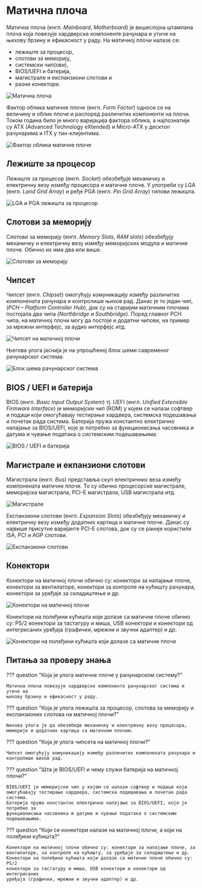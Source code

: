 # Матична плоча

Матична плоча (енгл. *Mainboard*, *Motherboard*) је вишеслојна штампана плоча
која повезује хардверске компоненте рачунара и утиче на њихову брзину и
ефикасност у раду. На матичној плочи налазе се:

* лежиште за процесор,
* слотови за меморију,
* системски чип(ови),
* BIOS/UEFI и батерија,
* магистрале и експанзиони слотови и
* разни конектори.

![Матична плоча](./images/mobo.png)

Фактор облика матичне плоче (енгл. *Form Factor*) односи се на величину и облик
плоче и распоред различитих компоненти на плочи. Током година било је много
варијација фактора облика, а најпознатији су ATX (Advanced Technology eXtended)
и Micro-ATX у десктоп рачунарима и ITX у тин-клијентима.

![Фактор облика матичне плоче](./images/formfactors.jpg)

## Лежиште за процесор

Лежиште за процесор (енгл. *Socket*) обезбеђује механичку и електричну везу
између процесора и матичне плоче. У употреби су LGA (енгл. *Land Grid Array*) и
ређе PGA (енгл. *Pin Grid Array*) типови лежишта.

![LGA и PGA лежишта за процесор](./images/sockets.jpg)

## Слотови за меморију

Слотови за меморију (енгл. *Memory Slots*, *RAM slots*) обезбеђују механичку и
електричну везу између меморијских модула и матичне плоче. Обично их има два
или више.

![Слотови за меморију](./images/slots.jpg)

## Чипсет

Чипсет (енгл. *Chipset*) омогућују комуникацију између различитих компонената
рачунара и контролише њихов рад. Данас је то један чип, (*PCH – Platform
Controller Hub*), док су на старијим матичним плочама постојала два чипа
(*Northbridge* и *Southbridge*). Поред главног PCH чипа, на матичној плочи могу
да постоје и додатни чипови, на пример за мрежни интерфејс, за аудио интерфејс
итд.

![Чипсет на матичној плочи](./images/chipset.jpg)

Његова улога јаснија је на упрошћеној блок шеми савременог рачунарског система:

![Блок шема рачунарског система](./images/racunarski-sistem.png)

## BIOS / UEFI и батерија

BIOS (енгл. *Basic Input Output System*) тј. UEFI (енгл. *Unified Extensible
Firmware Interface*) је меморијски чип (ROM) у којем се налази софтвер и подаци
који омогућавају тестирање хардвера, системска подешавања и почетак рада
система. Батерија пружа константно електрично напајање за BIOS/UEFI, које је
потребно за функционисања часовника и датума и чување података о системским
подешавањима.

![BIOS / UEFI и батерија](./images/bios.jpg)

## Магистрале и екпанзиони слотови

Магистрала (енгл. *Bus*) представља скуп електричних веза између компонената
матичне плоче. То су обично процесорске магистрале, меморијска магистрала,
PCI-E магистрала, USB магистрала итд.

![Магистрале](./images/bus.jpg)

Експанзиони слотови (енгл. *Expansion Slots*) обезбеђују механичку и електричну
везу између додатних картица и матичне плоче. Данас су највише присутне
варијанте PCI-E слотова, док су се раније користили ISA, PCI и AGP слотови.

![Експанзиони слотови](./images/expansionslots.jpg)

## Конектори

Конектори на матичној плочи обично су: конектори за напајање плоче, конектори
за вентилаторе, конектори за контроле на кућишту рачунара, конектори за уређаје
за складиштење и др.

![Конектори на матичној плочи](./images/connectors.jpg)

Конектори на полеђини кућишта који долазе са матичне плоче обично су: PS/2
конектори за тастатуру и миша, USB конектори и конектори од интегрисаних
уређаја (графички, мрежни и звучни адаптер) и др.

![Конектори на полеђини кућишта који долазе са матичне плоче](./images/backplane.jpg)

## Питања за проверу знања

??? question "Која је улога матичне плоче у рачунарском систему?"

    Матична плоча повезује хардверске компоненте рачунарског система и утиче на
    њихову брзину и ефикасност у раду.

??? question "Која је улога лежишта за процесор, слотова за меморију и експанзионих слотова на матичној плочи?"

    Њихова улога је да обезебеде механичку и електричну везу процесора,
    меморије и додатних картица са матичном плочом.

??? question "Која је улога чипсета на матичној плочи?"

    Чипсет омогућују комуникацију између различитих компонената рачунара и
    контролише њихов рад.

??? question "Шта је BIOS/UEFI и чему служи батерија на матичној плочи?"

    BIOS/UEFI је меморијски чип у којем се налази софтвер и подаци који
    омогућавају тестирање хардвера, системска подешавања и почетак рада система.
    Батерија пружа константно електрично напајање за BIOS/UEFI, које је потребно за
    функционисања часовника и датума и чување података о системским подешавањима.

??? question "Који се конектори налазе на матичној плочи, а који на полеђини кућишта?"

    Конектори на матичној плочи обично су: конектори за напајање плоче, за
    вентилаторе, за контроле на кућишту, за уређаје за складиштење и др.
    Конектори на полеђини кућишта који долазе са матичне плоче обично су: PS/2
    конектори за тастатуру и миша, USB конектори и конектори од интегрисаних
    уређаја (графички, мрежни и звучни адаптер) и др.
